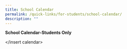 ```yaml
---
title: School Calendar
permalink: /quick-links/for-students/school-calendar/
description: ""
---
```


**School Calendar-Students Only**

</insert calendar>